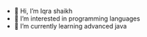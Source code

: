 - 👋 Hi, I’m Iqra shaikh
- 👀 I’m interested in programming languages 
- 🌱 I’m currently learning advanced java


<!---
Iqrashaikh0/Iqrashaikh0 is a ✨ special ✨ repository because its `README.md` (this file) appears on your GitHub profile.
You can click the Preview link to take a look at your changes.
--->
